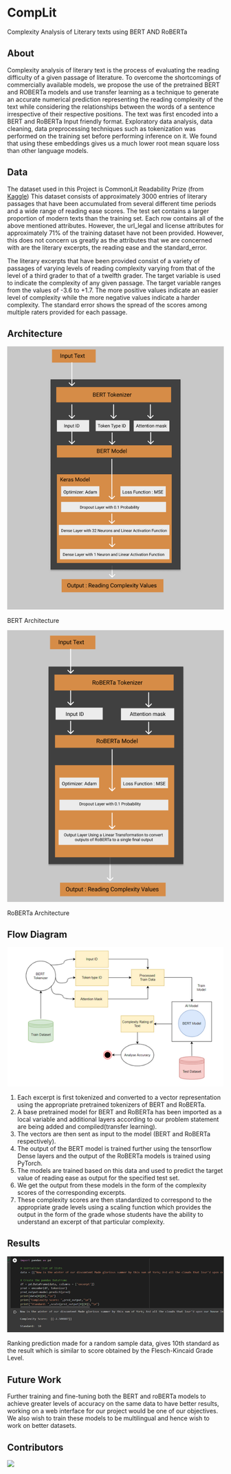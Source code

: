 # CompLit
Complexity Analysis of Literary texts using BERT AND RoBERTa
 
## About
Complexity analysis of literary text is the process of evaluating the reading difficulty of a given passage of literature. To overcome the shortcomings of commercially available models, we propose the use of the pretrained BERT and ROBERTa models and use transfer learning as a technique to generate an accurate numerical prediction representing the reading complexity of the text while considering the relationships between the words of a sentence irrespective of their respective positions. The text was first encoded into a BERT and RoBERTa Input friendly format. Exploratory data analysis, data cleaning, data preprocessing techniques such as tokenization was performed on the training set before performing inference on it. We found that using these embeddings gives us a much lower root mean square loss than other language models. 

##  Data
The dataset used in this Project is CommonLit Readability Prize (from [Kaggle](https://www.kaggle.com/c/commonlitreadabilityprize/data))
This dataset consists of approximately 3000 entries of literary passages that have been accumulated from several different time periods and a wide range of reading ease scores. The test set contains a larger proportion of modern texts than the training set. Each row contains all of the above mentioned attributes. However, the url_legal and license attributes for approximately 71% of the training dataset have not been provided. However, this does not concern us greatly as the attributes that we are concerned with are the literary excerpts, the reading ease and the standard_error.

The literary excerpts that have been provided consist of a variety of passages of varying levels of reading complexity varying from that of the level of a third grader to that of a twelfth grader. The target variable is used to indicate the complexity of any given passage. The target variable ranges from the values of -3.6 to +1.7. The more positive values indicate an easier level of complexity while the more negative values indicate a harder complexity. The standard error shows the spread of the scores among multiple raters provided for each passage.

## Architecture
![BERT Arch](img/1.png?raw=true "BERT Arch" )

BERT Architecture

![RoBERTa Arch](img/2.png?raw=true "RoBERTa Arch" )

RoBERTa Architecture
## Flow Diagram

![Flow](img/3.png?raw=true "Flow" )

1. Each excerpt is first tokenized and converted to a vector representation using the appropriate pretrained tokenizers of BERT and RoBERTa.
2. A base pretrained model for BERT and RoBERTa has been imported as a local variable and additional layers according to our problem statement are being added and compiled(transfer learning).
3. The vectors are then sent as input to the model (BERT and RoBERTa respectively). 
4. The output of the BERT model is trained further using the tensorflow Dense layers and the output of the RoBERTa models is trained using PyTorch.
5. The models are trained based on this data and used to predict the target value of reading ease as output for the specified test set.
6. We get the output from these models in the form of the complexity scores of the corresponding excerpts.
7. These complexity scores are then standardized to correspond to the appropriate grade levels using a scaling function which provides the output in the form of the grade whose students have the ability to understand an excerpt of that particular complexity.

## Results

![Results](img/4.png?raw=true "Results")

Ranking prediction made for a random sample data, gives 10th standard as  the result which is similar to score obtained by the Flesch-Kincaid Grade Level. 

## Future Work
Further training and fine-tuning both the BERT and roBERTa models to achieve greater levels of accuracy on the same data to have better results, working on a web interface for our project would be one of our objectives. We also wish to train these models to be multilingual and hence wish to work on better datasets.

## Contributors 
<a href="https://github.com/avats101/CompLit/graphs/contributors">
  <img src="https://contrib.rocks/image?repo=avats101/CompLit" />
</a>
